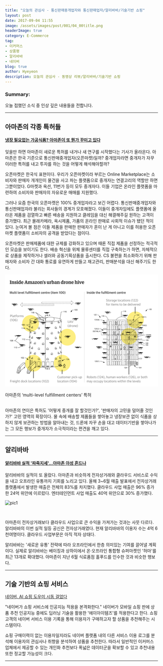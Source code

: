 ```yaml
---
title: "오늘의 관심사 - 통신판매중개업자와 통신판매업자/알리바바/기술기반 쇼핑"
layout: post
date: 2017-09-04 11:55
image: /assets/images/post/001/04_00title.png
headerImage: true
category: E-Commerce
tag:
- 이커머스
- 상품평
- 알리바바
- 네이버
blog: true
author: Hyeyeon
description: 오늘의 관심사 - 동영상 리뷰/알리바바/기술기반 쇼핑
---
```


### Summary:

오늘 접했던 소식 중 인상 깊은 내용들을 전합니다.

---

## 아마존의 각종 특허들

#### [냉장 필요없는 가공식품? 아마존이 또 뭔가 꾸미고 있다](http://www.econovill.com/news/articleView.html?idxno=321405)

잊을만 하면 아마존이 새로운 특허를 내거나 새 연구를 시작했다는 기사가 올라온다. 아마존은 한국 기준으로 통신판매중개업자(오픈마켓)일까? 중개업자라면 중개자가 자꾸 이러한 특허를 내고 투자를 하는 것을 어떻게 해석해야할까?

오픈마켓은 한국식 표현이다. 우리가 오픈마켓이라 부르는 Online Marketplace는 소비자와 판매자 개개인이 물건을 사고 파는 플랫폼으로 중개자는 연결고리의 역할만 하면 그뿐이었다. G마켓과 옥션, 11번가 등이 모두 중개자다. 이들 기업은 온라인 플랫폼을 마련하여 소비자와 판매자의 자유로운 매매를 지원했다.

그러나 요즘 한국의 오픈마켓은 100% 중개업자라고 보긴 어렵다. 통신판매중개업자와 통신판매업자라 불리는 회사들의 경계가 모호해졌다. 이들이 중개자임에도 플랫폼에 올라온 제품을 검열하고 빠른 배송을 지원하고 클레임을 대신 해결해주길 원하는 고객이 증가했다. 최근 몰래카메라, 옥시제품, 가품의 온라인 판매로 사회적 이슈가 됐던 적이 있다. 눈여겨 볼 점은 이들 제품을 판매한 판매자가 혼이 난 게 아니고 이를 허용한 오픈마켓 플랫폼이 소비자의 공격을 받았다는 점이다.

오픈마켓은 판매제품에 대한 규제를 강화하고 있으며 때론 직접 제품을 선정하는 적극적인 모습을 보이기도 한다. 배송 혁신을 위체 물류센터를 직접 구축하는가 하면, 자체적으로 상품을 제작하거나 셀러와 공동기획상품을 출시한다. CS 불편을 최소화하기 위해 판매자와 소비자 간 대화 통로를 유연하게 만들고 재고관리, 판매분석을 대신 해주기도 한다.

![pic1](/assets/images/post/002/166_01.png)
<figcaption class="caption">아마존의 ‘multi-level fulfillment centers’ 특허</figcaption>
<br>


아마존의 연이은 특허도 '어떻게 중개를 잘 할것인가?', '판매자의 고민을 덜어줄 것인가?' 고민 영역의 확장이다. 물 속에 배송할 제품들을 쌓아놓고 냉장보관 없이 식품을 상하지 않게 보관하는 방법을 알아내는 것, 드론에 자꾸 손을 대고 데이터기반을 쌓아나가는 그 모든 행보가 중개자가 소극적이라는 편견을 깨고 있다.

---

## 알리바바

#### [알리바바 실적 '파죽지세'…아마존 아성 흔드나](http://www.etnews.com/20170818000266)

알리바바의 실적이 또 올랐다. 아마존과 비슷하게 전자상거래와 클라우드 서비스로 수익을 내고 오프라인 유통까지 기회를 노리고 있다. 올해 3~6월 매출 발표에서 전자상거래 플랫폼에서 발생한 매출은 전체의 83%를 차지했다. 클라우드 사업 매출은 96% 증가한 24억 위안에 이르렀다. 엔터테인먼트 사업 매출도 40억 위안으로 30% 증가했다.

![pic1](http://image.zdnet.co.kr/2017/08/18/sini_MWJHYBGiVR17yiv.jpg)

<br>

아마존이 전자상거래보다 클라우드 사업으로 큰 수익을 가져가는 것과는 사뭇 다르다. 알리바바의 이번 실적 일등 공신은 전자상거래였다. 현재 알리바바의 이용자 수는 4억 6천여명이다. 클라우드 사업부문은 아직 적자 상태다.

알리바바는 '새로운 유통' 전략에 따라 오프라인에서 한층 의미있는 기여를 끌어낼 계획이다. 실제로 알리바바는 베이징과 상하이에서 온·오프라인 통합형 슈퍼마켓인 '허마'를 최근 13개로 확대했다. 아마존이 지난 6월 식료품점 홀푸드를 인수한 것과 비슷한 행보다.

---

## 기술 기반의 쇼핑 서비스

[네이버, AI 쇼핑 도우미 시동 걸었다](http://www.zdnet.co.kr/news/news_view.asp?artice_id=20170831174426)

"네이버가 쇼핑 서비스에 인공지능 적용을 본격화한다."
네이버가 모바일 쇼핑 판에 상품 추천 인공지능 중에도 딥러닝 기술을 활용한 '에이아이템즈'를 적용한다고 한다. 쇼핑고객의 네이버 서비스 이용 기록을 통해 이용자가 구매하고자 할 상품을 추천해주는 시스템이다.

쇼핑 구매이력이 없는 이용자일지라도 네이버 플랫폼 내의 다른 서비스 이용 로그를 분석해 이용자의 관심사나 취향을 분석하여 상품을 추천한다. 따라서 일반적인 이커머스 업체에서 제공할 수 있는 개인화 추천보다 폭넓은 데이터군을 확보할 수 있고 추천내용 또한 정교할 가능성이 크다.

---
